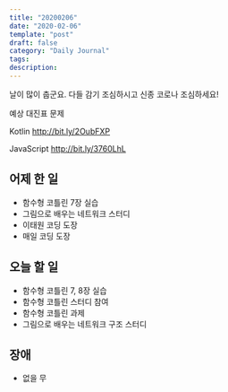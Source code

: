 ```yaml
---
title: "20200206"
date: "2020-02-06"
template: "post"
draft: false
category: "Daily Journal"
tags:
description:
---
```


날이 많이 춥군요.
다들 감기 조심하시고 신종 코로나 조심하세요!

예상 대진표 문제

Kotlin
<http://bit.ly/2OubFXP>

JavaScript
<http://bit.ly/3760LhL>

## 어제 한 일

* 함수형 코틀린 7장 실습
* 그림으로 배우는 네트워크 스터디
* 이태원 코딩 도장
* 매일 코딩 도장

## 오늘 할 일

* 함수형 코틀린 7, 8장 실습
* 함수형 코틀린 스터디 참여
* 함수형 코틀린 과제
* 그림으로 배우는 네트워크 구조 스터디

## 장애

* 없을 무
